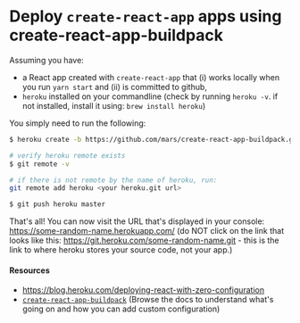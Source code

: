 # Deploy `create-react-app` apps using create-react-app-buildpack

Assuming you have:
- a React app created with `create-react-app` that (i) works locally when you run `yarn start` and (ii) is committed to github,
- `heroku` installed on your commandline (check by running `heroku -v`. if not installed, install it using: `brew install heroku`)

You simply need to run the following:

```bash
$ heroku create -b https://github.com/mars/create-react-app-buildpack.git

# verify heroku remote exists
$ git remote -v 

# if there is not remote by the name of heroku, run: 
git remote add heroku <your heroku.git url>

$ git push heroku master
```

That's all! You can now visit the URL that's displayed in your console: https://some-random-name.herokuapp.com/ (do NOT click on the link that looks like this: https://git.heroku.com/some-random-name.git - this is the link to where heroku stores your source code, not your app.)


#### Resources
- https://blog.heroku.com/deploying-react-with-zero-configuration
- [`create-react-app-buildpack`](https://github.com/mars/create-react-app-buildpack) (Browse the docs to understand what's going on and how you can add custom configuration)